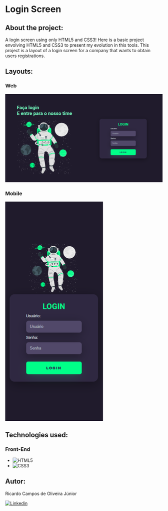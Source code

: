 # Login Screen

## About the project:
 A login screen using only HTML5 and CSS3!
 Here is a basic project envolving HTML5 and CSS3 to present my evolution in this tools. This project is a layout of a login screen for a company that wants to obtain users registrations.

## Layouts:

### Web
![Web](https://github.com/RicardoCamposJr/login-screen/blob/main/assets/layout-web.PNG)

### Mobile
![Web](https://github.com/RicardoCamposJr/login-screen/blob/main/assets/layout-mobile.PNG)

## Technologies used:
### Front-End
- ![HTML5](https://img.shields.io/badge/HTML5-E34F26?style=for-the-badge&logo=html5&logoColor=white)
- ![CSS3](https://img.shields.io/badge/CSS3-1572B6?style=for-the-badge&logo=css3&logoColor=white)

## Autor:
Ricardo Campos de Oliveira Júnior

[![Linkedin](https://img.shields.io/badge/LinkedIn-0077B5?style=for-the-badge&logo=linkedin&logoColor=white)](https://www.linkedin.com/in/ricardocamposdeoliveirajr)
